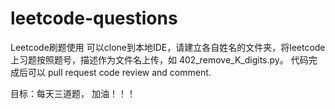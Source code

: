 # leetcode-questions

Leetcode刷题使用
可以clone到本地IDE，请建立各自姓名的文件夹，将leetcode上习题按照题号，描述作为文件名上传，如
402_remove_K_digits.py。
代码完成后可以 pull request code review and comment.

目标：每天三道题， 加油！！！
